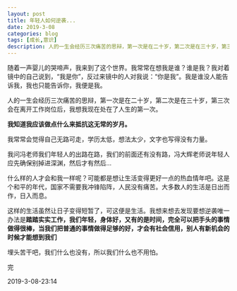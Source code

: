 ```yaml
---
layout: post
title: 年轻人如何逆袭...
date: 2019-3-08
categories: blog
tags: [成长,意识]
description: 人的一生会经历三次痛苦的思辩，第一次是在二十岁，第二次是在三十岁，第三次会在离开工作岗位后，我想我现在处在了人生的第一次。
---
```


随着一声婴儿的哭啼声，我来到了这个世界。我常常在想我是谁？谁是我？我对着镜中的自己说到，“我是你”，反过来镜中的人对我说：“你是我”。我是谁没人能告诉我，我也只能告诉你，我便是我。

人的一生会经历三次痛苦的思辩，第一次是在二十岁，第二次是在三十岁，第三次会在离开工作岗位后，我想我现在处在了人生的第一次。

**我知道我应该做点什么来抵抗这无常的岁月。**

我常常会觉得自己无路可走，学历太低，想法太少，文字也写得没有力量。

我问冯老师我们年轻人的出路在路，我们的前面还有没有路，冯大辉老师说年轻人应先确保别掉进深渊，然后才有然后...

什么样的人才会和我一样呢？可能都是想让生活变得更好一点的热血情年吧。这是个和平的年代，国家不需要我冲锋陷阵，人民没有痛苦。大多数人的生活是日出而作，日入而息。

这样的生活虽然让日子变得短暂了，可这便是生活。我想来想去发现要想逆袭唯一办法是**踏踏实实工作，我们年轻，身体好，又有的是时间，完全可以把手头的事情做得很棒，当我们把普通的事情做得足够的好，才会有社会信用，别人有新机会的时候才能想到我们**

埋头苦干吧，我们什么也没有，所以我们什么也不用怕。

完

2019-3-08-23:14


